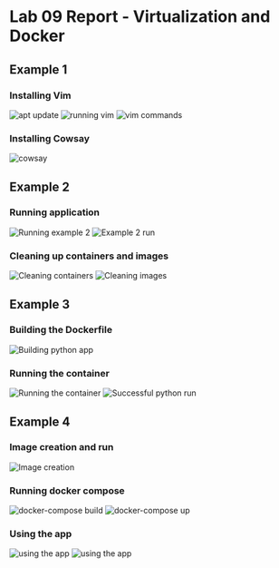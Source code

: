 # Lab 09 Report - Virtualization and Docker

## Example 1

### Installing Vim

<img alt="apt update" src="images/apt-update.PNG" />

<img alt="running vim" src="images/vim_in_docker.PNG" />

<img alt="vim commands" src="images/vim_commands.PNG" />

### Installing Cowsay

<img alt="cowsay" src="images/cowsay.PNG" />

## Example 2

### Running application

<img alt="Running example 2" src="images/running_example2.PNG" />

<img alt="Example 2 run" src="images/example2_run.PNG" />

### Cleaning up containers and images

<img alt="Cleaning containers" src="images/removing_containers.PNG" />

<img alt="Cleaning images" src="images/removing_images.PNG" />

## Example 3

### Building the Dockerfile

<img alt="Building python app" src="images/build-flask.PNG" />

### Running the container

<img alt="Running the container" src="images/running-api.PNG" />

<img alt="Successful python run" src="images/python-api-run.PNG" />

## Example 4

### Image creation and run

<img alt="Image creation" src="images/example4_build.PNG" />

### Running docker compose

<img alt="docker-compose build" src="images/docker_compose_build.PNG" />

<img alt="docker-compose up" src="images/docker_compose_up.PNG" />

### Using the app

<img alt="using the app" src="images/using-app1.PNG" />

<img alt="using the app" src="images/using-app2.PNG" />
